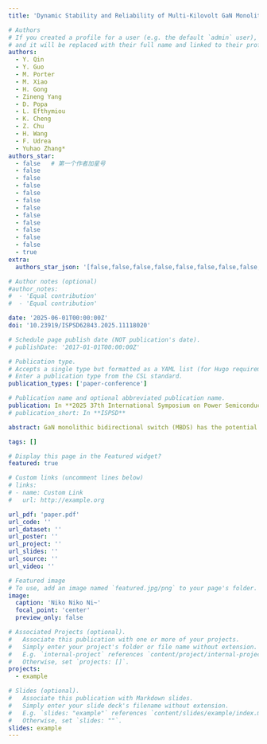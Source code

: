 ```yaml
---
title: 'Dynamic Stability and Reliability of Multi-Kilovolt GaN Monolithic Bidirectional HEMT'

# Authors
# If you created a profile for a user (e.g. the default `admin` user), write the username (folder name) here
# and it will be replaced with their full name and linked to their profile.
authors:
  - Y. Qin
  - Y. Guo
  - M. Porter
  - M. Xiao
  - H. Gong
  - Zineng Yang
  - D. Popa
  - L. Efthymiou
  - K. Cheng
  - Z. Chu
  - H. Wang
  - F. Udrea
  - Yuhao Zhang*
authors_star:
  - false   # 第一个作者加星号
  - false
  - false
  - false
  - false
  - false
  - false
  - false
  - false
  - false
  - false
  - false
  - true
extra:
  authors_star_json: '[false,false,false,false,false,false,false,false,false,false,false,false,true]'

# Author notes (optional)
#author_notes:
#  - 'Equal contribution'
#  - 'Equal contribution'

date: '2025-06-01T00:00:00Z'
doi: '10.23919/ISPSD62843.2025.11118020'

# Schedule page publish date (NOT publication's date).
# publishDate: '2017-01-01T00:00:00Z'

# Publication type.
# Accepts a single type but formatted as a YAML list (for Hugo requirements).
# Enter a publication type from the CSL standard.
publication_types: ['paper-conference']

# Publication name and optional abbreviated publication name.
publication: In **2025 37th International Symposium on Power Semiconductor Devices and ICs (ISPSD)**, pp. 109-112, Jun. 2025
# publication_short: In **ISPSD**

abstract: GaN monolithic bidirectional switch (MBDS) has the potential to enable revolutionary advances in AC power conversion. Despite the availability of industrial 650−V MBDS engineering samples, there have been very few reliability reports of GaN MBDS, and none has been performed up to kilovolt. Here we demonstrate a GaN enhancement-mode (E-mode) MBDS with high breakdown voltage (BV) over 3 kV in both polarities, and for the first time, study the dynamic stability and reliability of a GaN MBDS up to ±1.2kV blocking voltage. The device deploys a dual p-GaN junction termination extension (D JTE) design to achieve high BV. Pulse I-V, HTGB, and HTRB measurements were performed with an emphasis on the unique stress for bidirectional devices, including the reverse bias blocking and the impact of high-side gate. We find the dynamic on-resistance of the JTE-MBDS is sensitive to the low-side gate bias but insensitive to the high-side gate bias. Under the HTRB test, the MBDS shows larger shifts in on-resistance and threshold voltage under the reverse bias blocking compared to those under the forward bias blocking. Physical mechanisms are discussed and supported by TCAD simulations. Overall, our work suggests the importance of establishing a new framework for reliability evaluation of MBDS devices, which must account for the asymmetric trapping dynamics under bidirectional voltage blocking, as well as the impact of the second gate.

tags: []

# Display this page in the Featured widget?
featured: true

# Custom links (uncomment lines below)
# links:
# - name: Custom Link
#   url: http://example.org

url_pdf: 'paper.pdf'
url_code: ''
url_dataset: ''
url_poster: ''
url_project: ''
url_slides: ''
url_source: ''
url_video: ''

# Featured image
# To use, add an image named `featured.jpg/png` to your page's folder.
image:
  caption: 'Niko Niko Ni~'
  focal_point: 'center'
  preview_only: false

# Associated Projects (optional).
#   Associate this publication with one or more of your projects.
#   Simply enter your project's folder or file name without extension.
#   E.g. `internal-project` references `content/project/internal-project/index.md`.
#   Otherwise, set `projects: []`.
projects:
  - example

# Slides (optional).
#   Associate this publication with Markdown slides.
#   Simply enter your slide deck's filename without extension.
#   E.g. `slides: "example"` references `content/slides/example/index.md`.
#   Otherwise, set `slides: ""`.
slides: example
---
```

